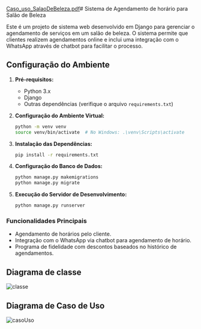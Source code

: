 [Caso_uso_SalaoDeBeleza.pdf](https://github.com/saviodev23/ProjectWebII/files/13818968/Caso_uso_SalaoDeBeleza.pdf)# Sistema de Agendamento de horário para Salão de Beleza

Este é um projeto de sistema web desenvolvido em Django para gerenciar o agendamento de serviços em um salão de beleza. O sistema permite que clientes realizem agendamentos online e inclui uma integração com o WhatsApp através de chatbot para facilitar o processo.

## Configuração do Ambiente

1. **Pré-requisitos:**
   - Python 3.x
   - Django
   - Outras dependências (verifique o arquivo `requirements.txt`)

2. **Configuração do Ambiente Virtual:**
   ```bash
   python -m venv venv
   source venv/bin/activate  # No Windows: .\venv\Scripts\activate

3. **Instalação das Dependências:**
    ````bash
   pip install -r requirements.txt
   
4. **Configuração do Banco de Dados:**
    ````bash
   python manage.py makemigrations
   python manage.py migrate
5. **Execução do Servidor de Desenvolvimento:**
    ````bash
   python manage.py runserver

### Funcionalidades Principais
- Agendamento de horários pelo cliente.
- Integração com o WhatsApp via chatbot para agendamento de horário.
- Programa de fidelidade com descontos baseados no histórico de agendamentos.

## Diagrama de classe
![classe](https://github.com/saviodev23/ProjectWebII/assets/132952225/4ec5983a-e31d-4b0a-a82b-1533ee7de137)


## Diagrama de Caso de Uso
![casoUso](https://github.com/saviodev23/ProjectWebII/assets/132952225/f4fe7349-83a5-48ed-95db-91a9e21ef602)


